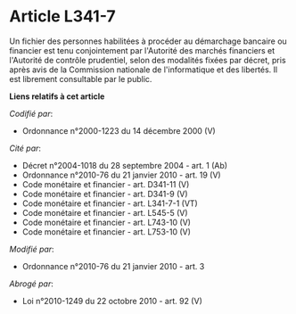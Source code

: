 # Article L341-7

Un fichier des personnes habilitées à procéder au démarchage bancaire ou financier est tenu conjointement par l'Autorité des
marchés financiers et l'Autorité de contrôle prudentiel, selon des modalités fixées par décret, pris après avis de la
Commission nationale de l'informatique et des libertés. Il est librement consultable par le public.

**Liens relatifs à cet article**

_Codifié par_:

  - Ordonnance n°2000-1223 du 14 décembre 2000 (V)

_Cité par_:

  - Décret n°2004-1018 du 28 septembre 2004 - art. 1 (Ab)
  - Ordonnance n°2010-76 du 21 janvier 2010 - art. 19 (V)
  - Code monétaire et financier - art. D341-11 (V)
  - Code monétaire et financier - art. D341-9 (V)
  - Code monétaire et financier - art. L341-7-1 (VT)
  - Code monétaire et financier - art. L545-5 (V)
  - Code monétaire et financier - art. L743-10 (V)
  - Code monétaire et financier - art. L753-10 (V)

_Modifié par_:

  - Ordonnance n°2010-76 du 21 janvier 2010 - art. 3

_Abrogé par_:

  - Loi n°2010-1249 du 22 octobre 2010 - art. 92 (V)
